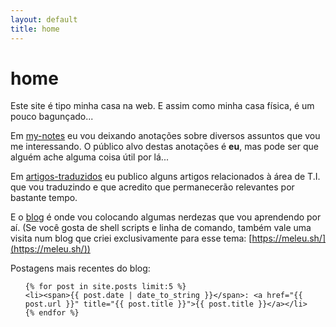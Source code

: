 ```yaml
---
layout: default
title: home
---
```


# home

Este site é tipo minha casa na web. E assim como minha casa física, é um pouco bagunçado...

Em [my-notes](/my-notes/) eu vou deixando anotações sobre diversos assuntos que vou me interessando.
O público alvo destas anotações é **eu**, mas pode ser que alguém ache alguma coisa útil por lá...

Em [artigos-traduzidos](/artigos-traduzidos/) eu publico alguns artigos relacionados à área de T.I. que vou traduzindo e que acredito que permanecerão relevantes por bastante tempo.

E o [blog](/blog/) é onde vou colocando algumas nerdezas que
vou aprendendo por aí. (Se você gosta de shell scripts e linha de comando,
também vale uma visita num blog que criei exclusivamente para esse tema:
[https://meleu.sh/](https://meleu.sh/))

Postagens mais recentes do blog:
<ul class="posts">

    {% for post in site.posts limit:5 %}
    <li><span>{{ post.date | date_to_string }}</span>: <a href="{{ post.url }}" title="{{ post.title }}">{{ post.title }}</a></li>
    {% endfor %}
</ul>
